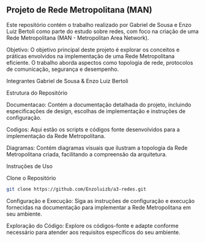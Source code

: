 ## Projeto de Rede Metropolitana (MAN)
Este repositório contém o trabalho realizado por Gabriel de Sousa e Enzo Luiz Bertoli como parte do estudo sobre redes, com foco na criação de uma Rede Metropolitana (MAN - Metropolitan Area Network).

Objetivo: O objetivo principal deste projeto é explorar os conceitos e práticas envolvidos na implementação de uma Rede Metropolitana eficiente. O trabalho aborda aspectos como topologia de rede, protocolos de comunicação, segurança e desempenho.

Integrantes
Gabriel de Sousa &
Enzo Luiz Bertoli

Estrutura do Repositório

Documentacao: Contém a documentação detalhada do projeto, incluindo especificações de design, escolhas de implementação e instruções de configuração.

Codigos: Aqui estão os scripts e códigos fonte desenvolvidos para a implementação da Rede Metropolitana. 

Diagramas: Contém diagramas visuais que ilustram a topologia da Rede Metropolitana criada, facilitando a compreensão da arquitetura.

Instruções de Uso

Clone o Repositório

```bash
git clone https://github.com/Enzoluizb/a3-redes.git
```

Configuração e Execução: Siga as instruções de configuração e execução fornecidas na documentação para implementar a Rede Metropolitana em seu ambiente.

Exploração do Código: Explore os códigos-fonte e adapte conforme necessário para atender aos requisitos específicos do seu ambiente.
